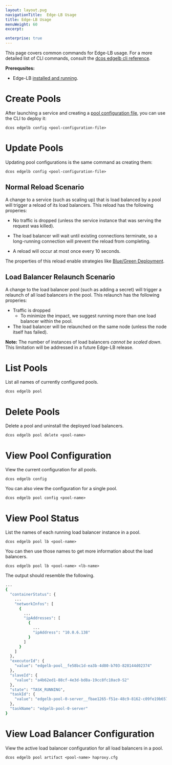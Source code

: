 ```yaml
---
layout: layout.pug
navigationTitle:  Edge-LB Usage
title: Edge-LB Usage
menuWeight: 60
excerpt:

enterprise: true
---
```


This page covers common commands for Edge-LB usage. For a more detailed list of CLI commands, consult the [dcos edgelb cli reference](/service-docs/edge-lb/0.1.9/cli-reference/).

**Prerequsites:**

- Edge-LB [installed and running](/service-docs/edge-lb/0.1.9/installing/).

# Create Pools

After launching a service and creating a [pool configuration file](/service-docs/edge-lb/0.1.9/pool-configuration), you can use the CLI to deploy it:

```
dcos edgelb config <pool-configuration-file>
```

# Update Pools

Updating pool configurations is the same command as creating them:

```
dcos edgelb config <pool-configuration-file>
```

## Normal Reload Scenario

A change to a service (such as scaling up) that is load balanced by a pool will trigger a reload of its load balancers. This reload has the following properies:

* No traffic is dropped (unless the service instance that was serving the request was killed).

* The load balancer will wait until existing connections terminate, so a long-running connection will prevent the reload from completing.

* A reload will occur at most once every 10 seconds.

The properties of this reload enable strategies like
[Blue/Green Deployment](/service-docs/edge-lb/0.1.9/tutorials/blue-green-deploy).

## Load Balancer Relaunch Scenario

A change to the load balancer pool (such as adding a secret) will trigger a relaunch of all load balancers in the pool. This relaunch has the following properies:

* Traffic is dropped
    * To minimize the impact, we suggest running more than one load balancer within the pool.
* The load balancer will be relaunched on the same node (unless the node itself has failed).

**Note:** The number of instances of load balancers *cannot be scaled down*. This limitation will be addressed in a future Edge-LB release.

# List Pools

List all names of currently configured pools.

```
dcos edgelb pool
```

# Delete Pools

Delete a pool and uninstall the deployed load balancers.

```
dcos edgelb pool delete <pool-name>
```

# View Pool Configuration

View the current configuration for all pools.

```
dcos edgelb config
```

You can also view the configuration for a single pool.

```
dcos edgelb pool config <pool-name>
```

# View Pool Status

List the names of each running load balancer instance in a pool.

```
dcos edgelb pool lb <pool-name>
```

You can then use those names to get more information about the load balancers.

```
dcos edgelb pool lb <pool-name> <lb-name>
```

The output should resemble the following.

```bash
...
{
  "containerStatus": {
    ...
    "networkInfos": [
      {
        ...
        "ipAddresses": [
          {
            ...
            "ipAddress": "10.0.6.138"
          }
        ]
      }
    ]
  },
  "executorId": {
    "value": "edgelb-pool__fe58bc1d-ea3b-4d80-b703-828144d02374"
  },
  "slaveId": {
    "value": "a4b62ed1-88cf-4e3d-bd8a-19cc8fc10ac0-S2"
  },
  "state": "TASK_RUNNING",
  "taskId": {
    "value": "edgelb-pool-0-server__fbae1265-f51e-48c9-8162-c09fe19b657d"
  },
  "taskName": "edgelb-pool-0-server"
}
```

# View Load Balancer Configuration

View the active load balancer configuration for all load balancers in a pool.

```
dcos edgelb pool artifact <pool-name> haproxy.cfg
```

